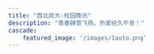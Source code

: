 ```yaml
---
title: "西北民大-校园晚讯"
description: "青春肆意飞扬，热爱经久不息！"
cascade:
    featured_image: '/images/1auto.png'
---
```

